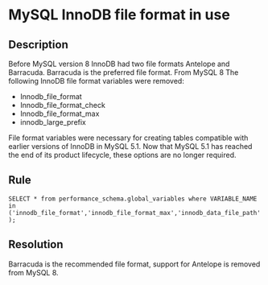 # MySQL InnoDB file format in use

## Description
Before MySQL version 8 InnoDB had two file formats Antelope and Barracuda. Barracuda is the preferred file format.
From MySQL 8 The following InnoDB file format variables were removed:
- Innodb_file_format
- Innodb_file_format_check
- Innodb_file_format_max
- innodb_large_prefix

File format variables were necessary for creating tables compatible with earlier versions of InnoDB in MySQL 5.1. Now that MySQL 5.1 has reached the end of its product lifecycle, these options are no longer required.


## Rule
`SELECT * from performance_schema.global_variables where VARIABLE_NAME in ('innodb_file_format','innodb_file_format_max','innodb_data_file_path');`


## Resolution
Barracuda is the recommended file format, support for Antelope is removed from MySQL 8.
